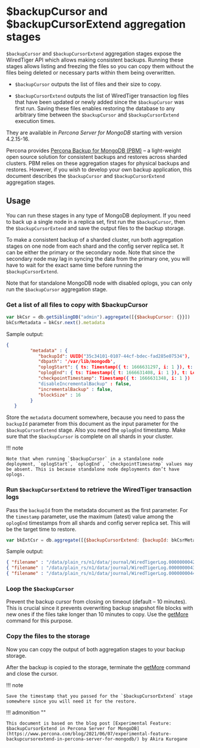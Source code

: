 # $backupCursor and $backupCursorExtend aggregation stages

`$backupCursor` and `$backupCursorExtend` aggregation stages expose the WiredTiger API which allows making consistent backups. Running these stages allows listing and freezing the files so you can copy them without the files being deleted or necessary parts within them being overwritten.


* `$backupCursor` outputs the list of files and their size to copy.

* `$backupCursorExtend` outputs the list of WiredTiger transaction log files that have been updated or newly added since the `$backupCursor` was first run. Saving these files enables restoring the database to any arbitrary time between the `$backupCursor` and `$backupCursorExtend` execution times.

They are available in *Percona Server for MongoDB* starting with version 4.2.15-16.

Percona provides [Percona Backup for MongoDB (PBM)](https://www.percona.com/doc/percona-backup-mongodb/index.html) – a light-weight open source solution for consistent backups and restores across sharded clusters. PBM relies on these aggregation stages for physical backups and restores. However, if you wish to develop your own backup application, this document describes the `$backupCursor` and `$backupCursorExtend` aggregation stages.

## Usage

You can run these stages in any type of MongoDB deployment. If you need to back up a single node in a replica set, first run the `$backupCursor`, then the `$backupCursorExtend` and save the output files to the backup storage.

To make a consistent backup of a sharded cluster, run both aggregation stages on one node from each shard and the config server replica set. It can be either the primary or the secondary node. Note that since the secondary node may lag in syncing the data from the primary one, you will have to wait for the exact same time before running the `$backupCursorExtend`.

Note that for standalone MongoDB node with disabled oplogs, you can only run the `$backupCursor` aggregation stage.

### Get a list of all files to copy with $backupCursor

```javascript
var bkCsr = db.getSiblingDB("admin").aggregate([{$backupCursor: {}}])
bkCsrMetadata = bkCsr.next().metadata
```

Sample output:

```{.json .no-copy}
{
         "metadata" : {
            "backupId": UUID("35c34101-0107-44cf-bdec-fad285e07534"),
            "dbpath": '/var/lib/mongodb',
            "oplogStart": { ts: Timestamp({ t: 1666631297, i: 1 }), t: Long("-1") },
            "oplogEnd": { ts: Timestamp({ t: 1666631408, i: 1 }), t: Long("1") },
            "checkpointTimestamp": Timestamp({ t: 1666631348, i: 1 })
            "disableIncrementalBackup" : false,
            "incrementalBackup" : false,
            "blockSize" : 16
         }
   }
```

Store the `metadata` document somewhere, because you need to pass the `backupId` parameter from this document as the input parameter for the `$backupCursorExtend` stage. Also you need the `oplogEnd` timestamp.
Make sure that the `$backupCursor` is complete on all shards in your cluster.

!!! note 

    Note that when running `$backupCursor` in a standalone node deployment, `oplogStart`, `oplogEnd`, `checkpointTimesatmp` values may be absent. This is because standalone node deployments don’t have oplogs.

### Run `$backupCursorExtend` to retrieve the WiredTiger transaction logs

Pass the `backupId` from the metadata document as the first parameter. For the `timestamp` parameter, use the maximum (latest) value among the `oplogEnd` timestamps from all shards and config server replica set. This will be the target time to restore.

```javascript
var bkExtCsr = db.aggregate([{$backupCursorExtend: {backupId: bkCsrMetadata.backupId, timestamp: new Timestamp(1666631418, 1)}}])
```

Sample output:

```{.json .no-copy}
{ "filename" : "/data/plain_rs/n1/data/journal/WiredTigerLog.0000000042" }
{ "filename" : "/data/plain_rs/n1/data/journal/WiredTigerLog.0000000043" }
{ "filename" : "/data/plain_rs/n1/data/journal/WiredTigerLog.0000000044" }
```

### Loop the `$backupCursor`

Prevent the backup cursor from closing on timeout (default – 10 minutes). This is crucial since it prevents overwriting backup snapshot file blocks with new ones if the files take longer than 10 minutes to copy.  Use the [getMore](https://www.mongodb.com/docs/v6.0/reference/command/getMore/#getmore) command for this purpose.

### Copy the files to the storage

Now you can copy the output of both aggregation stages to your backup storage.

After the backup is copied to the storage, terminate the [getMore](https://www.mongodb.com/docs/v6.0/reference/command/getMore/#getmore) command and close the cursor.

!!! note 

    Save the timestamp that you passed for the `$backupCursorExtend` stage somewhere since you will need it for the restore.

!!! admonition ""

    This document is based on the blog post [Experimental Feature: $backupCursorExtend in Percona Server for MongoDB](https://www.percona.com/blog/2021/06/07/experimental-feature-backupcursorextend-in-percona-server-for-mongodb/) by Akira Kurogane